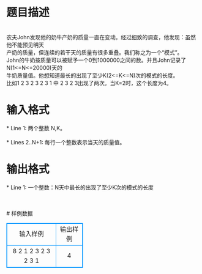 # 

 
 # 题目描述 
<p>
<br>农夫John发现他的奶牛产奶的质量一直在变动。经过细致的调查，他发现：虽然他不能预见明天<br>产奶的质量，但连续的若干天的质量有很多重叠。我们称之为一个“模式”。<br>John的牛奶按质量可以被赋予一个0到1000000之间的数。并且John记录了N(1<=N<=20000)天的<br>牛奶质量值。他想知道最长的出现了至少K(2<=K<=N)次的模式的长度。<br>比如1 2 3 2 3 2 3 1 中 2 3 2 3出现了两次。当K=2时，这个长度为4。<br></p> 

 
 # 输入格式 
<p>
* Line 1: 两个整数 N,K。<br><br>* Lines 2..N+1: 每行一个整数表示当天的质量值。<br></p> 

 
 # 输出格式 
<p>
* Line 1: 一个整数：N天中最长的出现了至少K次的模式的长度<br><br><br></p> 
# 样例数据
<style>
        table,table tr th, table tr td { border:1px solid #0094ff; }
        table { width: 200px; min-height: 25px; line-height: 25px; text-align: center; border-collapse: collapse;}   
    </style>
<table>
	<tr>
		<td>输入样例</td>
		<td>输出样例</td>
	</tr>
<tr><td>
8 2
1
2
3
2
3
2
3
1
</td><td>4</td></tr></table>
